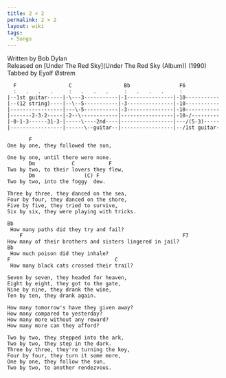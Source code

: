 ```yaml
---
title: 2 × 2
permalink: 2 × 2
layout: wiki
tags:
 - Songs
---
```


Written by Bob Dylan  
Released on [Under The Red Sky](Under The Red Sky (Album))
(1990)  
Tabbed by Eyolf Østrem

      F                 C                 Bb                F6
      :   .   .   .     :   .   .   .     :   .   .   .     :
    |--1st guitar-----|-\---3-----------|-1---------------|-10-----------
    |--(12 string)----|--\--5-----------|-3---------------|-10-----------
    |-----------------|---\-5-----------|-3---------------|-10-----------
    |-------2-3-2-----|-2--\------------|-----------------|-10-/---------
    |-0-1-3------31-3-|-----\----2nd----|-----------------|---/(5-3)-----
    |-----------------|------\--guitar--|-----------------|--/1st guitar-

           F
    One by one, they followed the sun,

    One by one, until there were none.
           Dm            C           F
    Two by two, to their lovers they flew,
           Dm                (C) F
    Two by two, into the foggy  dew.

    Three by three, they danced on the sea,
    Four by four, they danced on the shore,
    Five by five, they tried to survive,
    Six by six, they were playing with tricks.

    Bb
     How many paths did they try and fail?
        F                                                    F7
    How many of their brothers and sisters lingered in jail?
    Bb
     How much poison did they inhale?
    F                                  C
     How many black cats crossed their trail?

    Seven by seven, they headed for heaven,
    Eight by eight, they got to the gate,
    Nine by nine, they drank the wine,
    Ten by ten, they drank again.

    How many tomorrow's have they given away?
    How many compared to yesterday?
    How many more without any reward?
    How many more can they afford?

    Two by two, they stepped into the ark,
    Two by two, they step in the dark.
    Three by three, they're turning the key,
    Four by four, they turn it some more,
    One by one, they follow the sun,
    Two by two, to another rendezvous.
